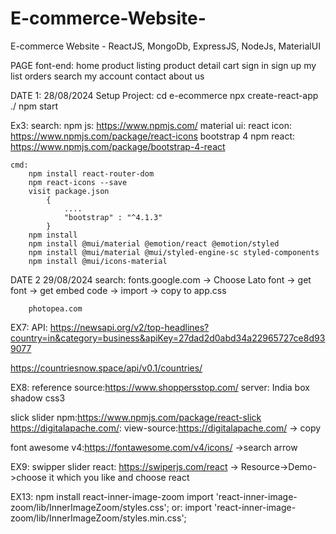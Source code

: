 # E-commerce-Website-

E-commerce Website - ReactJS, MongoDb, ExpressJS, NodeJs, MaterialUI

PAGE
font-end:
home
product listing
product detail
cart
sign in
sign up
my list
orders
search
my account
contact
about us

DATE 1: 28/08/2024
Setup Project: cd e-ecommerce
npx create-react-app ./
npm start

Ex3:
search:
npm js: https://www.npmjs.com/
material ui:
react icon: https://www.npmjs.com/package/react-icons
bootstrap 4 npm react: https://www.npmjs.com/package/bootstrap-4-react

    cmd:
        npm install react-router-dom
        npm react-icons --save
        visit package.json
            {
                ....
                "bootstrap" : "^4.1.3"
            }
        npm install
        npm install @mui/material @emotion/react @emotion/styled
        npm install @mui/material @mui/styled-engine-sc styled-components
        npm install @mui/icons-material

DATE 2 29/08/2024
search:
fonts.google.com -> Choose Lato font -> get font -> get embed code -> import -> copy to app.css

        photopea.com

EX7:
API:
https://newsapi.org/v2/top-headlines?country=in&category=business&apiKey=27dad2d0abd34a22965727ce8d939077

https://countriesnow.space/api/v0.1/countries/

EX8:
reference source:https://www.shoppersstop.com/ server: India
box shadow css3

slick slider npm:https://www.npmjs.com/package/react-slick
https://digitalapache.com/: view-source:https://digitalapache.com/ -> copy <link rel="stylesheet" href="https://digitalapache.com/wp-content/themes/digi/assets/css/font-awesome.min.css">

font awesome v4:https://fontawesome.com/v4/icons/ ->search arrow

EX9:
swipper slider react: https://swiperjs.com/react -> Resource->Demo->choose it which you like and choose react

EX13: npm install react-inner-image-zoom
import 'react-inner-image-zoom/lib/InnerImageZoom/styles.css';
or:
import 'react-inner-image-zoom/lib/InnerImageZoom/styles.min.css';
